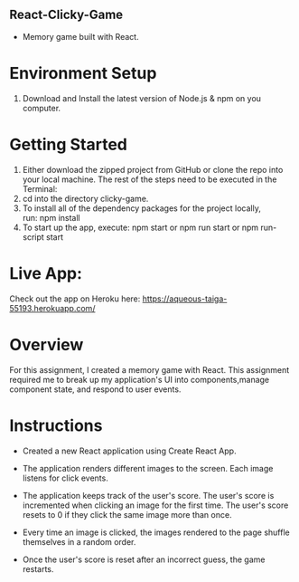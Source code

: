 ## React-Clicky-Game
* Memory game built with React.


# Environment Setup
1. Download and Install the latest version of Node.js & npm on you computer.

# Getting Started
1. Either download the zipped project from GitHub or clone the repo into your local machine. The rest of the steps need to be executed in the Terminal:
2. cd into the directory clicky-game.
3. To install all of the dependency packages for the project locally, run: npm install
4. To start up the app, execute: npm start or npm run start or npm run-script start

# Live App:
Check out the app on Heroku here:
https://aqueous-taiga-55193.herokuapp.com/

# Overview
For this assignment, I created a memory game with React. This assignment required me to break up my application's UI into components,manage component state, and respond to user events.

# Instructions
* Created a new React application using Create React App.

* The application renders different images to the screen. Each image listens for click events.

* The application keeps track of the user's score. The user's score is incremented when clicking an image for the first time. The user's score resets to 0 if they click the same image more than once.

* Every time an image is clicked, the images rendered to the page shuffle themselves in a random order.

* Once the user's score is reset after an incorrect guess, the game restarts.